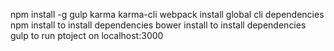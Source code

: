 npm install -g gulp karma karma-cli webpack install global cli dependencies
npm install to install dependencies
bower install to install dependencies
gulp to run ptoject on localhost:3000
